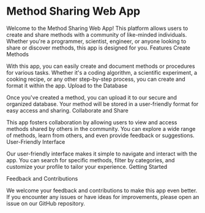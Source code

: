 # Method Sharing Web App

Welcome to the Method Sharing Web App! This platform allows users to create and share methods with a community of like-minded individuals. Whether you're a programmer, scientist, engineer, or anyone looking to share or discover methods, this app is designed for you.
Features
Create Methods

With this app, you can easily create and document methods or procedures for various tasks. Whether it's a coding algorithm, a scientific experiment, a cooking recipe, or any other step-by-step process, you can create and format it within the app.
Upload to the Database

Once you've created a method, you can upload it to our secure and organized database. Your method will be stored in a user-friendly format for easy access and sharing.
Collaborate and Share

This app fosters collaboration by allowing users to view and access methods shared by others in the community. You can explore a wide range of methods, learn from others, and even provide feedback or suggestions.
User-Friendly Interface

Our user-friendly interface makes it simple to navigate and interact with the app. You can search for specific methods, filter by categories, and customize your profile to tailor your experience.
Getting Started

Feedback and Contributions

We welcome your feedback and contributions to make this app even better. If you encounter any issues or have ideas for improvements, please open an issue on our GitHub repository.
